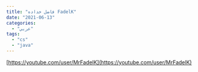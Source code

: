 ```yaml
---
title: "فاضل خداده FadelK"
date: "2021-06-13"
categories:
  - "عربي"
tags:
  - "cs"
  - "java"
---
```


[https://youtube.com/user/MrFadelK](https://youtube.com/user/MrFadelK)
